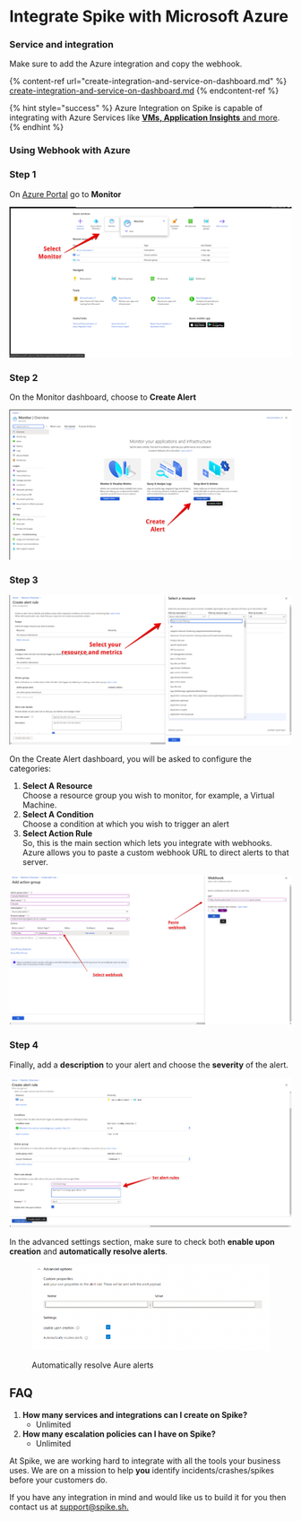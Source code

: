 # Integrate Spike with Microsoft Azure

### Service and integration

Make sure to add the Azure integration and copy the webhook.

{% content-ref url="create-integration-and-service-on-dashboard.md" %}
[create-integration-and-service-on-dashboard.md](create-integration-and-service-on-dashboard.md)
{% endcontent-ref %}

&#x20;

{% hint style="success" %}
Azure Integration on Spike is capable of integrating with Azure Services like [**VMs, Application Insights** and more](https://azure.microsoft.com/en-in/services/).
{% endhint %}



### Using Webhook with Azure

### **Step 1**

&#x20;On [Azure Portal](https://portal.azure.com/#home) go to **Monitor**

![Select monitor](../.gitbook/assets/azure-1.png)



### **Step 2**

On the Monitor dashboard, choose to **Create Alert**

![Hit create alert](../.gitbook/assets/azure-2.png)

### **Step 3**

![Select resources you would like to monitor](../.gitbook/assets/azure-3.png)

On the Create Alert dashboard, you will be asked to configure the categories:

1. **Select A Resource**\
   Choose a resource group you wish to monitor, for example, a Virtual Machine.
2. **Select A Condition**\
   Choose a condition at which you wish to trigger an alert
3. **Select Action Rule**\
   So, this is the main section which lets you integrate with webhooks. Azure allows you to paste a custom webhook URL to direct alerts to that server.

![Paste the webhook on Azure](../.gitbook/assets/azure-4.png)

### **Step 4**

Finally, add a **description** to your alert and choose the **severity** of the alert.

![Set alert rules](../.gitbook/assets/azure-5.png)



In the advanced settings section, make sure to check both **enable upon creation** and **automatically resolve alerts**.

<figure><img src="../.gitbook/assets/image.png" alt=""><figcaption><p>Automatically resolve Aure alerts</p></figcaption></figure>

## FAQ

1. **How many services and integrations can I create on Spike?**
   * Unlimited
2. **How many escalation policies can I have on Spike?**
   * Unlimited

At Spike, we are working hard to integrate with all the tools your business uses. We are on a mission to help **you** identify incidents/crashes/spikes before your customers do.

If you have any integration in mind and would like us to build it for you then contact us at [support@spike.sh.](mailto:support@spike.sh)

